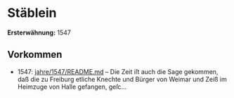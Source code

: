 # Stäblein

**Ersterwähnung:** 1547

## Vorkommen
- 1547: [jahre/1547/README.md](../jahre/1547/README.md) – Die Zeit iſt auch
die Sage gekommen, daß die zu Freiburg etliche Knechte
und Bürger von Weimar und Zeiß im Heimzuge von
Halle gefangen, geſc...
